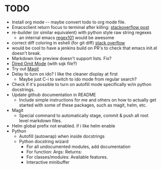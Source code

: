 
# TODO
  * Install org mode -- maybe convert todo to org mode file.
  * Emacsclient return focus to terminal after killing: [stackoverflow post](https://stackoverflow.com/questions/47496959/how-to-return-focus-to-terminal-after-closing-gui-emacsclient-on-mac-os-x)
  * re-builder (or similar equivalent) with python style raw string regexes
      * an internal emacs [regex101](https://regex101.com/) would be awesome
  * correct diff coloring in eshell (for git diff) [stack overflow](https://emacs.stackexchange.com/questions/9517/colored-git-output-in-eshell)
  * would be cool to have a jenkins build on PR's to check that emacs init.el doesn't break.
  * Markdown live preview doesn't support lists. Fix?
  * [Dired Omit Mode](https://www.emacswiki.org/emacs/DiredOmitMode) (with sqk file?)
  * Try out [Magit](https://github.com/magit/magit)
  * Delay to turn on ido? I like the cleaner display at first
      * Maybe just C-i to switch to ido mode from regular search?
  * Check if it's possible to turn on autofill mode specifically w/in python docstrings.
  * Update github documentation in README
      * Include simple instructions for me and others on how to actually get started with some of these packages, such as magit, helm, etc.
  * Magit
      * Special command to automatically stage, commit & push all root level markdown files.
  * Helm global prefix not enabled. if i like helm enable
  * Python
      * Autofill (autowrap) when inside docstrings
      * Python docstring wizard
          * For all undocumented modules, add documentation
          * For function: Args: Returns:
          * For classes/modules: Available features.
          * Interactive minibuffer
